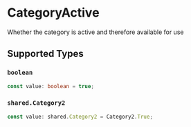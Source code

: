# CategoryActive

Whether the category is active and therefore available for use


## Supported Types

### `boolean`

```typescript
const value: boolean = true;
```

### `shared.Category2`

```typescript
const value: shared.Category2 = Category2.True;
```

